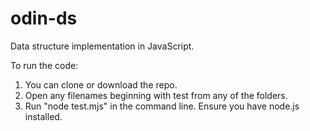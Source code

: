 # odin-ds
Data structure implementation in JavaScript.

To run the code:
1. You can clone or download the repo.
2. Open any filenames beginning with test from any of the folders.
3. Run "node test.mjs" in the command line. Ensure you have node.js installed.